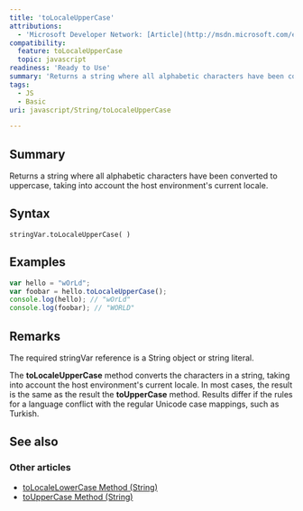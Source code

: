 ```yaml
---
title: 'toLocaleUpperCase'
attributions:
  - 'Microsoft Developer Network: [Article](http://msdn.microsoft.com/en-us/library/ie/6t6xaca8(v=vs.94).aspx)'
compatibility:
  feature: toLocaleUpperCase
  topic: javascript
readiness: 'Ready to Use'
summary: 'Returns a string where all alphabetic characters have been converted to uppercase, taking into account the host environment''s current locale.'
tags:
  - JS
  - Basic
uri: javascript/String/toLocaleUpperCase

---
```

## Summary

Returns a string where all alphabetic characters have been converted to uppercase, taking into account the host environment's current locale.

## Syntax

    stringVar.toLocaleUpperCase( )

## Examples

``` js
var hello = "wOrLd";
var foobar = hello.toLocaleUpperCase();
console.log(hello); // "wOrLd"
console.log(foobar); // "WORLD"
```

## Remarks

The required stringVar reference is a String object or string literal.

The **toLocaleUpperCase** method converts the characters in a string, taking into account the host environment's current locale. In most cases, the result is the same as the result the **toUpperCase** method. Results differ if the rules for a language conflict with the regular Unicode case mappings, such as Turkish.

## See also

### Other articles

-   [toLocaleLowerCase Method (String)](/javascript/String/toLocaleLowerCase)
-   [toUpperCase Method (String)](/javascript/String/toUpperCase)

